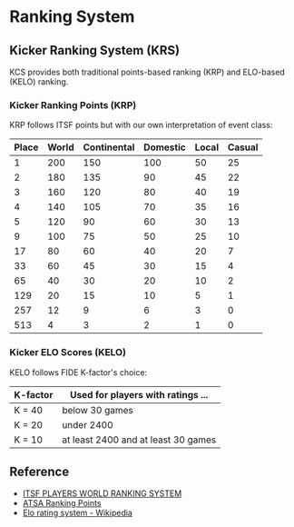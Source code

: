 # Ranking System

## Kicker Ranking System (KRS)

KCS provides both traditional points-based ranking (KRP) and ELO-based (KELO) ranking.

### Kicker Ranking Points (KRP)

KRP follows ITSF points but with our own interpretation of event class:

| Place | World | Continental | Domestic | Local | Casual |
| ----- | ----- | ----------- | -------- | ----- | ------ |
| 1     | 200   | 150         | 100      | 50    | 25     |
| 2     | 180   | 135         | 90       | 45    | 22     |
| 3     | 160   | 120         | 80       | 40    | 19     |
| 4     | 140   | 105         | 70       | 35    | 16     |
| 5     | 120   | 90          | 60       | 30    | 13     |
| 9     | 100   | 75          | 50       | 25    | 10     |
| 17    | 80    | 60          | 40       | 20    | 7      |
| 33    | 60    | 45          | 30       | 15    | 4      |
| 65    | 40    | 30          | 20       | 10    | 2      |
| 129   | 20    | 15          | 10       | 5     | 1      |
| 257   | 12    | 9           | 6        | 3     | 0      |
| 513   | 4     | 3           | 2        | 1     | 0      |

### Kicker ELO Scores (KELO)

KELO follows FIDE K-factor's choice:

| K-factor | Used for players with ratings ...   |
| -------- | ----------------------------------- |
| K = 40   | below 30 games                      |
| K = 20   | under 2400                          |
| K = 10   | at least 2400 and at least 30 games |

## Reference

- [ITSF PLAYERS WORLD RANKING SYSTEM](https://www.tablesoccer.org/rules/documents/ITSF_Player_Ranking_System.pdf)
- [ATSA Ranking Points](https://asiatablesoccer.glide.page/dl/Players/s/255ce0)
- [Elo rating system - Wikipedia](https://en.wikipedia.org/wiki/Elo_rating_system)
